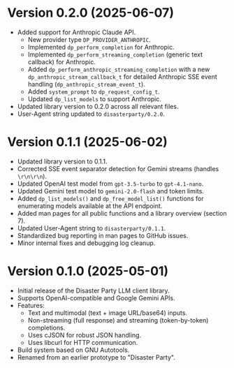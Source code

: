 # Version 0.2.0 (2025-06-07)
* Added support for Anthropic Claude API.
  * New provider type `DP_PROVIDER_ANTHROPIC`.
  * Implemented `dp_perform_completion` for Anthropic.
  * Implemented `dp_perform_streaming_completion` (generic text callback) for Anthropic.
  * Added `dp_perform_anthropic_streaming_completion` with a new `dp_anthropic_stream_callback_t` for detailed Anthropic SSE event handling (`dp_anthropic_stream_event_t`).
  * Added `system_prompt` to `dp_request_config_t`.
  * Updated `dp_list_models` to support Anthropic.
* Updated library version to 0.2.0 across all relevant files.
* User-Agent string updated to `disasterparty/0.2.0`.

# Version 0.1.1 (2025-06-02)
* Updated library version to 0.1.1.
* Corrected SSE event separator detection for Gemini streams (handles `\r\n\r\n`).
* Updated OpenAI test model from `gpt-3.5-turbo` to `gpt-4.1-nano`.
* Updated Gemini test model to `gemini-2.0-flash` and token limits.
* Added `dp_list_models()` and `dp_free_model_list()` functions for enumerating models available at the API endpoint.
* Added man pages for all public functions and a library overview (section 7).
* Updated User-Agent string to `disasterparty/0.1.1`.
* Standardized bug reporting in man pages to GitHub issues.
* Minor internal fixes and debugging log cleanup.

# Version 0.1.0 (2025-05-01)
* Initial release of the Disaster Party LLM client library.
* Supports OpenAI-compatible and Google Gemini APIs.
* Features:
  * Text and multimodal (text + image URL/base64) inputs.
  * Non-streaming (full response) and streaming (token-by-token) completions.
  * Uses cJSON for robust JSON handling.
  * Uses libcurl for HTTP communication.
* Build system based on GNU Autotools.
* Renamed from an earlier prototype to "Disaster Party".
